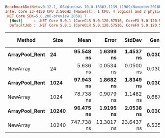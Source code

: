 ``` ini

BenchmarkDotNet=v0.12.1, OS=Windows 10.0.18363.1139 (1909/November2018Update/19H2)
Intel Core i3-4150 CPU 3.50GHz (Haswell), 1 CPU, 4 logical and 2 physical cores
.NET Core SDK=5.0.200-preview.20601.7
  [Host]     : .NET Core 5.0.1 (CoreCLR 5.0.120.57516, CoreFX 5.0.120.57516), X64 RyuJIT
  DefaultJob : .NET Core 5.0.1 (CoreCLR 5.0.120.57516, CoreFX 5.0.120.57516), X64 RyuJIT


```
|         Method |  Size |       Mean |      Error |     StdDev |  Gen 0 | Gen 1 | Gen 2 | Allocated |
|--------------- |------ |-----------:|-----------:|-----------:|-------:|------:|------:|----------:|
| **ArrayPool_Rent** |    **24** |  **95.548 ns** |  **1.6399 ns** |  **1.4537 ns** | **0.0305** |     **-** |     **-** |      **48 B** |
|       NewArray |    24 |   5.636 ns |  0.0534 ns |  0.0500 ns | 0.0306 |     - |     - |      48 B |
| **ArrayPool_Rent** |  **1024** |  **97.943 ns** |  **1.8682 ns** |  **1.8349 ns** | **0.0305** |     **-** |     **-** |      **48 B** |
|       NewArray |  1024 |  78.738 ns |  0.9079 ns |  1.1482 ns | 0.6679 |     - |     - |    1048 B |
| **ArrayPool_Rent** | **10240** |  **96.475 ns** |  **1.9195 ns** |  **2.0538 ns** | **0.0305** |     **-** |     **-** |      **48 B** |
|       NewArray | 10240 | 747.738 ns | 13.3017 ns | 23.6437 ns | 6.5355 |     - |     - |   10264 B |
